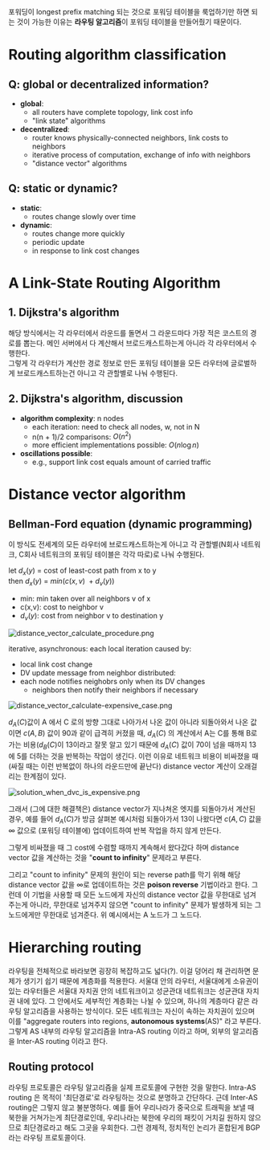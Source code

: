 포워딩이 longest prefix matching 되는 것으로 포워딩 테이블을 룩업하기만 하면 되는 것이 가능한 이유는 **라우팅 알고리즘**이 포워딩 테이블을 만들어줬기 때문이다. 

# Routing algorithm classification
## Q: global or decentralized information?
- **global**:
  - all routers have complete topology, link cost info
  - "link state" algorithms
- **decentralized**:
  - router knows physically-connected neighbors, link costs to neighbors
  - iterative process of computation, exchange of info with neighbors
  - "distance vector" algorithms

## Q: static or dynamic?
- **static**:
  - routes change slowly over time
- **dynamic**:
  - routes change more quickly
  - periodic update
  - in response to link cost changes

# A Link-State Routing Algorithm
## 1. Dijkstra's algorithm
해당 방식에서는 각 라우터에서 라운드를 돌면서 그 라운드마다 가장 적은 코스트의 경로를 뽑는다. 메인 서버에서 다 계산해서 브로드캐스트하는게 아니라 각 라우터에서 수행한다.   
그렇게 각 라우터가 계산한 경로 정보로 만든 포워딩 테이블을 모든 라우터에 글로벌하게 브로드캐스트하는건 아니고 각 관할별로 나눠 수행된다.

## 2. Dijkstra's algorithm, discussion
- **algorithm complexity**: n nodes
  - each iteration: need to check all nodes, w, not in N
  - n(n + 1)/2 comparisons: $O(n^{2})$
  - more efficient implementations possible: $O(n\log{n})$
- **oscillations possible**:
  - e.g., support link cost equals amount of carried traffic



# Distance vector algorithm
## Bellman-Ford equation (dynamic programming)
이 방식도 전세계의 모든 라우터에 브로드캐스트하는게 아니고 각 관할별(N회사 네트워크, C회사 네트워크의 포워딩 테이블은 각각 따로)로 나눠 수행된다.

let $d_{x}(y)$ = cost of least-cost path from x to y  
then $d_{x}(y)$ = $min({c(x,v)\ + d_{v}(y)})$

- min: min taken over all neighbors v of x
- c(x,v): cost to neighbor v
- $d_{v}(y)$: cost from neighbor v to destination y

![distance_vector_calculate_procedure.png](https://github.com/jewoodev/blog_img/blob/main/network/network_layer/Routing_algorithm/distance_vector_calculate_procedure.png?raw=true)

iterative,
  asynchronous: each local iteration caused by:
  - local link cost change
  - DV update message from neighbor
distributed:
  - each node notifies neighobrs only when its DV changes
    - neighbors then notify their neighbors if necessary

![distance_vector_calculate-expensive_case.png](https://github.com/jewoodev/blog_img/blob/main/network/network_layer/Routing_algorithm/distance_vector_calculate-expensive_case.png?raw=true)

$d_{A}(C)$값이 A 에서 C 로의 방향 그대로 나아가서 나온 값이 아니라 되돌아와서 나온 값이면 $c(A,B)$ 값이 90과 같이 급격히 커졌을 때, $d_{A}(C)$ 의 계산에서 A는 C를 통해 B로 가는 비용($d_{B}(C)$이 13이라고 잘못 알고 있기 때문에 $d_{A}(C)$ 값이 70이 넘을 때까지 13에 5를 더하는 것을 반복하는 작업이 생긴다. 이런 이유로 네트워크 비용이 비싸졌을 때(싸질 때는 이런 반복없이 하나의 라운드만에 끝난다) distance vector 계산이 오래걸리는 한계점이 있다. 

![solution_when_dvc_is_expensive.png](https://github.com/jewoodev/blog_img/blob/main/network/network_layer/Routing_algorithm/solution_when_dvc_is_expensive.png?raw=true)

그래서 (그에 대한 해결책은) distance vector가 지나쳐온 엣지를 되돌아가서 계산된 경우, 예를 들어 $d_{A}(C)$가 방금 살펴본 예시처럼 되돌아가서 13이 나왔다면 $c(A,C)$ 값을 $\infty$ 값으로 (포워딩 테이블에) 업데이트하여 반복 작업을 하지 않게 만든다.

그렇게 비싸졌을 때 그 cost에 수렴할 때까지 계속해서 왔다갔다 하며 distance vector 값을 계산하는 것을 "**count to infinity**" 문제라고 부른다. 

그리고 "count to infinity" 문제의 원인이 되는 reverse path를 막기 위해 해당 distance vector 값을 $\infty$로 업데이트하는 것은 **poison reverse** 기법이라고 한다. 그런데 이 기법을 사용할 때 모든 노드에게 자신의 distance vector 값을 무한대로 넘겨주는게 아니라, 무한대로 넘겨주지 않으면 "count to infinity" 문제가 발생하게 되는 그 노드에게만 무한대로 넘겨준다. 위 예시에서는 A 노드가 그 노드다. 

# Hierarching routing
라우팅을 전체적으로 바라보면 굉장히 복잡하고도 넓다(?). 이걸 덩어리 채 관리하면 문제가 생기기 쉽기 때문에 계층화를 적용한다. 서울대 안의 라우터, 서울대에게 소유권이 있는 라우터들은 서울대 자치권 안의 네트워크이고 성균관대 네트워크는 성균관대 자치권 내에 있다. 그 안에서도 세부적인 계층화는 나뉠 수 있으며, 하나의 계층마다 같은 라우팅 알고리즘을 사용하는 방식이다. 모든 네트워크는 자신이 속하는 자치권이 있으며 이를 "aggregate routers into regions, **autonomous systems**(AS)" 라고 부른다. 그렇게 AS 내부의 라우팅 알고리즘을 Intra-AS routing 이라고 하며, 외부의 알고리즘을 Inter-AS routing 이라고 한다.

## Routing protocol
라우팅 프로토콜은 라우팅 알고리즘을 실제 프로토콜에 구현한 것을 말한다.
Intra-AS routing 은 목적이 '최단경로'로 라우팅하는 것으로 분명하고 간단하다. 근데 Inter-AS routing은 그렇지 않고 불분명하다. 예를 들어 우리나라가 중국으로 트래픽을 보낼 때 북한을 거쳐가는게 최단경로인데, 우리나라는 북한에 우리의 패킷이 거치길 원하지 않으므로 최단경로라고 해도 그곳을 우회한다. 그런 경제적, 정치적인 논리가 혼합된게 BGP 라는 라우팅 프로토콜이다.
